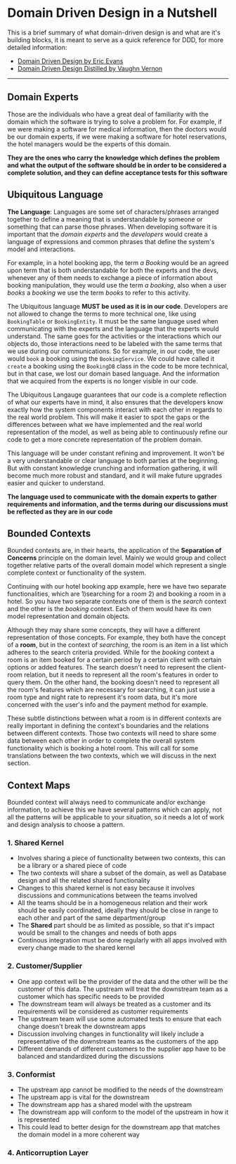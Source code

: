 # Domain Driven Design in a Nutshell
This is a brief summary of what domain-driven design is and what are it's building blocks, it is meant to serve as a quick reference for DDD, for more detailed information:
* [Domain Driven Design by Eric Evans](https://www.amazon.com/Domain-Driven-Design-Tackling-Complexity-Software/dp/0321125215/ref=sr_1_1?ie=UTF8&qid=1499649453&sr=8-1&keywords=domain+driven+design)
* [Domain Driven Design Distilled by Vaughn Vernon](https://www.amazon.com/Domain-Driven-Design-Distilled-Vaughn-Vernon/dp/0134434420/ref=sr_1_sc_1?ie=UTF8&qid=1499649365&sr=8-1-spell&keywords=domain+driven+design+distelled)

______
## Domain Experts
Those are the individuals who have a great deal of familiarity with the domain which the software is trying to solve a problem for. For example, if we were making a software for medical information, then the doctors would be our domain experts, if we were making a software for hotel reservations, the hotel managers would be the experts of this domain.

**They are the ones who carry the knowledge which defines the problem and what the output of the software should be in order to be considered a complete solution, and they can define acceptance tests for this software**

## Ubiquitous Language

**The Language**: Languages are some set of characters/phrases arranged together to define a meaning that is understandable by someone or something that can parse those phrases. When developing software it is important that the *domain experts* and the *developers* would create a language of expressions and common phrases that define the system's model and interactions.

For example, in a hotel booking app, the term *a Booking* would be an agreed upon term that is both understandable for both the experts and the devs, whenever any of them needs to exchange a piece of information about booking manipulation, they would use the term *a booking*, also when a user *books* a *booking* we use the term *books* to refer to this activity.

The Ubiquitous language **MUST be used as it is in our code**. Developers are not allowed to change the terms to more technical one, like using `BookingTable` or `BookingEntity`. It must be the same language used when communicating with the experts and the language that the experts would understand. The same goes for the activities or the interactions which our objects do, those interactions need to be labeled with the same terms that we use during our communications. So for example, in our code, the user would `book` a booking using the `BookingService`. We could have called it `create` a booking using the `BookingDB` class in the code to be more technical, but in that case, we lost our domain based language. And the information that we acquired from the experts is no longer visible in our code.

The Ubiquitous Langauge guarantees that our code is a complete reflection of what our experts have in mind, it also ensures that the developers know exactly how the system components interact with each other in regards to the real world problem. This will make it easier to spot the gaps or the differences between what we have implemented and the real world representation of the model, as well as being able to continuously refine our code to get a more concrete representation of the problem domain.

This language will be under constant refining and improvement. It won't be a very understandable or clear language to both parties at the beginning. But with constant knowledge crunching and information gathering, it will become much more robust and standard, and it will make future upgrades easier and quicker to understand.

**The language used to communicate with the domain experts to gather requirements and information, and the terms during our discussions must be reflected as they are in our code**


## Bounded Contexts
Bounded contexts are, in their hearts, the application of the **Separation of Concerns** principle on the domain level.
Mainly we would group and collect together relative parts of the overall domain model which represent a single complete context or functionality of the system. 

Continuing with our hotel booking app example, here we have two separate functionalities, which are 1)searching for a room 2) and booking a room in a hotel. So you have two separate contexts one of them is the *search* context and the other is the *booking* context. Each of them would have its own model representation and domain objects. 

Although they may share some concepts, they will have a different representation of those concepts. For example, they both have the concept of a **room**, but in the context of *searching*, the room is an item in a list which adheres to the search criteria provided. While for the *booking* context a room is an item booked for a certain period by a certain client with certain options or added features. The search doesn't need to represent the client-room relation, but it needs to represent all the room's features in order to query them. On the other hand, the booking doesn't need to represent all the room's features which are necessary for searching, it can just use a room type and night rate to represent it's room data, but it's more concerned with the user's info and the payment method for example.

These subtle distinctions between what a room is in different contexts are really important in defining the context's boundaries and the relations between different contexts.
Those two contexts will need to share some data between each other in order to complete the overall system functionality which is booking a hotel room. This will call for some translations between the two contexts, which we will discuss in the next section.

## Context Maps

Bounded context will always need to communicate and/or exchange information, to achieve this we have several patterns which can apply, not all the patterns will be applicable to your situation, so it needs a lot of work and design analysis to choose a pattern.

### 1. Shared Kernel

* Involves sharing a piece of functionality between two contexts, this can be a library or a shared piece of code
* The two contexts will share a subset of the domain, as well as Database design and all the related shared functionality
* Changes to this shared kernel is not easy because it involves discussions and communications between the teams involved
* All the teams should be in a homogeneous relation and their work should be easily coordinated, ideally they should be close in range to each other and part of the same department/group
* The **Shared** part should be as limited as possible, so that it's impact would be small to the changes and needs of both apps
* Continous integration must be done regularly with all apps involved with every change made to the shared kernel

### 2. Customer/Supplier 

* One app context will be the provider of the data and the other will be the customer of this data. The upstream will treat the downstream team as a customer which has specific needs to be provided
* The downstream team will always be treated as a customer and its requirements will be considered as customer requirements
* The upstream team will use some automated tests to ensure that each change doesn't break the downstream apps
* Discussion involving changes in functionality will likely include a representative of the downstream teams as the customers of the app
* Different demands of different customers to the supplier app have to be balanced and standardized during the discussions

### 3. Conformist
* The upstream app cannot be modified to the needs of the downstream
* The upstream app is vital for the downstream
* The downstream app has a shared model with the upstream
* The downstream app will conform to the model of the upstream in how it is represented
* This could lead to better design for the downstream app that matches the domain model in a more coherent way

### 4. Anticorruption Layer

